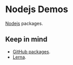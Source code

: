 # Nodejs Demos

[Nodejs](https://nodejs.org/es/) packages.

## Keep in mind

- [GitHub packages](https://docs.github.com/es/packages/guides/configuring-npm-for-use-with-github-packages).
- [Lerna](https://github.com/lerna/lerna).
